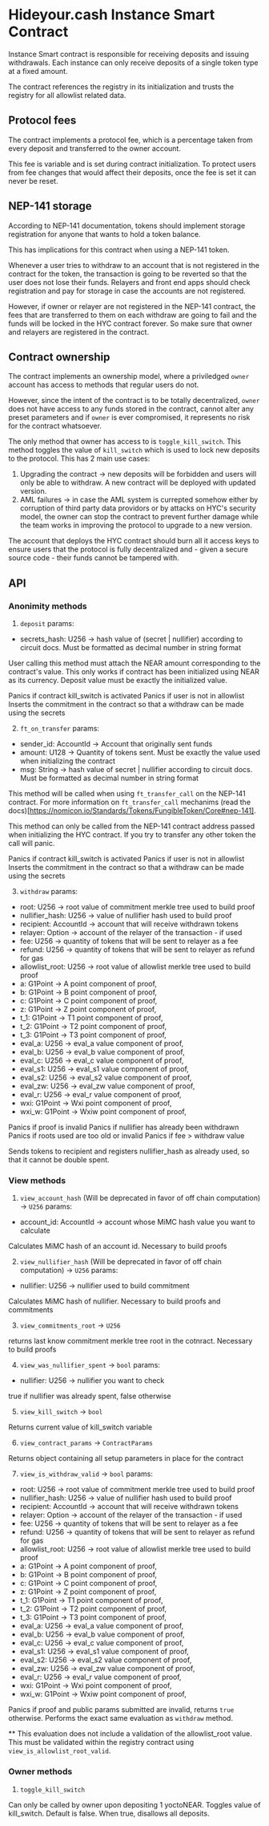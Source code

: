 # Hideyour.cash Instance Smart Contract

Instance Smart contract is responsible for receiving deposits and issuing withdrawals. Each instance can only receive deposits of a single token type at a fixed amount.

The contract references the registry in its initialization and trusts the registry for all allowlist related data.

## Protocol fees
The contract implements a protocol fee, which is a percentage taken from every deposit and transferred to the owner account.

This fee is variable and is set during contract initialization. To protect users from fee changes that would affect their deposits, once the fee is set it can never be reset.

## NEP-141 storage
According to NEP-141 documentation, tokens should implement storage registration for anyone that wants to hold a token balance.

This has implications for this contract when using a NEP-141 token.

Whenever a user tries to withdraw to an account that is not registered in the contract for the token, the transaction is going to be reverted so that the user does not lose their funds.
Relayers and front end apps should check registration and pay for storage in case the accounts are not registered.

However, if owner or relayer are not registered in the NEP-141 contract, the fees that are transferred to them on each withdraw are going to fail and the funds will be locked in the HYC contract forever. So make sure that owner and relayers are registered in the contract.

## Contract ownership
The contract implements an ownership model, where a priviledged `owner` account has access to methods that regular users do not.

However, since the intent of the contract is to be totally decentralized, `owner` does not have access to any funds stored in the contract, cannot alter any preset parameters and if `owner` is ever compromised, it represents no risk for the contract whatsoever.

The only method that owner has access to is `toggle_kill_switch`. This method toggles the value of `kill_switch` which is used to lock new deposits to the protocol. This has 2 main use cases:
1. Upgrading the contract -> new deposits will be forbidden and users will only be able to withdraw. A new contract will be deployed with updated version.
2. AML failures -> in case the AML system is currepted somehow either by corruption of third party data providors or by attacks on HYC's security model, the owner can stop the contract to prevent further damage while the team works in improving the protocol to upgrade to a new version.

The account that deploys the HYC  contract should burn all it access keys to ensure users that the protocol is fully decentralized and - given a secure source code - their funds cannot be tampered with.

## API

### Anonimity methods

1. `deposit`
params:
  - secrets_hash: U256 -> hash value of (secret | nullifier) according to circuit docs. Must be formatted as decimal number in string format

User calling this method must attach the NEAR amount corresponding to the contract's value. This only works if contract has been initialized using NEAR as its currency. Deposit value must be exactly the initialized value.

Panics if contract kill_switch is activated
Panics if user is not in allowlist
Inserts the commitment in the contract so that a withdraw can be made using the secrets

2. `ft_on_transfer`
params:
  - sender_id: AccountId -> Account that originally sent funds
  - amount: U128 -> Quantity of tokens sent. Must be exactly the value used when initializing the contract
  - msg: String -> hash value of secret | nullifier according to circuit docs. Must be formatted as decimal number in string format

This method will be called when using `ft_transfer_call` on the NEP-141 contract. For more information on `ft_transfer_call` mechanims (read the docs)[https://nomicon.io/Standards/Tokens/FungibleToken/Core#nep-141].

This method can only be called from the NEP-141 contract address passed when initializing the HYC contract. If you try to transfer any other token the call will panic.

Panics if contract kill_switch is activated
Panics if user is not in allowlist
Inserts the commitment in the contract so that a withdraw can be made using the secrets

3. `withdraw`
params:
  - root: U256 -> root value of commitment merkle tree used to build proof
  - nullifier_hash: U256 -> value of nullifier hash used to build proof
  - recipient: AccountId -> account that will receive withdrawn tokens
  - relayer: Option<AccountId> -> account of the relayer of the transaction - if used
  - fee: U256 -> quantity of tokens that will be sent to relayer as a fee
  - refund: U256 -> quantity of tokens that will be sent to relayer as refund for gas
  - allowlist_root: U256 -> root value of allowlist merkle tree used to build proof
  - a: G1Point -> A point component of proof,
  - b: G1Point -> B point component of proof,
  - c: G1Point -> C point component of proof,
  - z: G1Point -> Z point component of proof,
  - t_1: G1Point -> T1 point component of proof,
  - t_2: G1Point -> T2 point component of proof,
  - t_3: G1Point -> T3 point component of proof,
  - eval_a: U256 -> eval_a value component of proof,
  - eval_b: U256 -> eval_b value component of proof,
  - eval_c: U256 -> eval_c value component of proof,
  - eval_s1: U256 -> eval_s1 value component of proof,
  - eval_s2: U256 -> eval_s2 value component of proof,
  - eval_zw: U256 -> eval_zw value component of proof,
  - eval_r: U256 -> eval_r value component of proof,
  - wxi: G1Point -> Wxi point component of proof,
  - wxi_w: G1Point -> Wxiw point component of proof,

Panics if proof is invalid
Panics if nullifier has already been withdrawn
Panics if roots used are too old or invalid
Panics if fee > withdraw value

Sends tokens to recipient and registers nullifier_hash as already used, so that it cannot be double spent.

### View methods
1. `view_account_hash` (Will be deprecated in favor of off chain computation) -> `U256`
params:
  - account_id: AccountId -> account whose MiMC hash value you want to calculate

Calculates MiMC hash of an account id. Necessary to build proofs

2. `view_nullifier_hash` (Will be deprecated in favor of off chain computation) -> `U256`
params:
  - nullifier: U256 -> nullifier used to build commitment

Calculates MiMC hash of nullifier. Necessary to build proofs and commitments

3. `view_commitments_root` -> `U256`

returns last know commitment merkle tree root in the cotnract. Necessary to build proofs

4. `view_was_nullifier_spent` -> `bool`
params:
  - nullifier: U256 -> nullifier you want to check

true if nullifier was already spent, false otherwise

5. `view_kill_switch` -> `bool`

Returns current value of kill_switch variable

6. `view_contract_params` -> `ContractParams`

Returns object containing all setup parameters in place for the contract

7. `view_is_withdraw_valid` -> `bool`
params:
  - root: U256 -> root value of commitment merkle tree used to build proof
  - nullifier_hash: U256 -> value of nullifier hash used to build proof
  - recipient: AccountId -> account that will receive withdrawn tokens
  - relayer: Option<AccountId> -> account of the relayer of the transaction - if used
  - fee: U256 -> quantity of tokens that will be sent to relayer as a fee
  - refund: U256 -> quantity of tokens that will be sent to relayer as refund for gas
  - allowlist_root: U256 -> root value of allowlist merkle tree used to build proof
  - a: G1Point -> A point component of proof,
  - b: G1Point -> B point component of proof,
  - c: G1Point -> C point component of proof,
  - z: G1Point -> Z point component of proof,
  - t_1: G1Point -> T1 point component of proof,
  - t_2: G1Point -> T2 point component of proof,
  - t_3: G1Point -> T3 point component of proof,
  - eval_a: U256 -> eval_a value component of proof,
  - eval_b: U256 -> eval_b value component of proof,
  - eval_c: U256 -> eval_c value component of proof,
  - eval_s1: U256 -> eval_s1 value component of proof,
  - eval_s2: U256 -> eval_s2 value component of proof,
  - eval_zw: U256 -> eval_zw value component of proof,
  - eval_r: U256 -> eval_r value component of proof,
  - wxi: G1Point -> Wxi point component of proof,
  - wxi_w: G1Point -> Wxiw point component of proof,

Panics if proof and public params submitted are invalid, returns `true` otherwise. Performs the exact same evaluation as `withdraw` method.

** This evaluation does not include a validation of the allowlist_root value. This must be validated within the registry contract using `view_is_allowlist_root_valid`.

### Owner methods
1. `toggle_kill_switch`

Can only be called by owner upon depositing 1 yoctoNEAR.
Toggles value of kill_switch. Default is false. When true, disallows all deposits.
